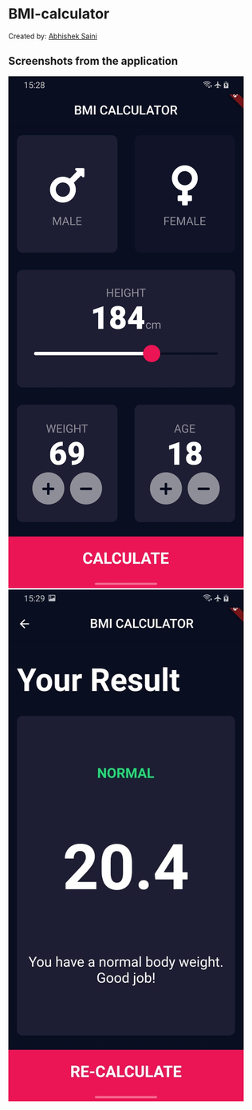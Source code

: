 # BMI-calculator

Created by:
[Abhishek Saini](https://www.github.com/arnomalone)

## Screenshots from the application
![](https://github.com/arnomalone/BMI-calculator/blob/main/first.jpg)
![](https://github.com/arnomalone/BMI-calculator/blob/main/second.jpg)
